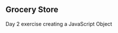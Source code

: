 Grocery Store
--------------------------------------------
Day 2 exercise creating a JavaScript Object
